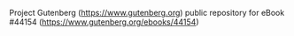 Project Gutenberg (https://www.gutenberg.org) public repository for eBook #44154 (https://www.gutenberg.org/ebooks/44154)
